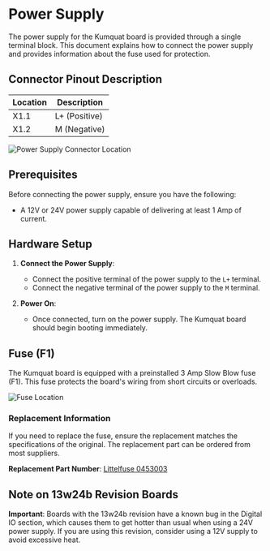 # Power Supply

The power supply for the Kumquat board is provided through a single terminal block. This document explains how to connect the power supply and provides information about the fuse used for protection.

## Connector Pinout Description

| Location | Description   |
| -------- | ------------- |
| X1.1     | L+ (Positive) |
| X1.2     | M (Negative)  |

![Power Supply Connector Location](../../img/interfaces/connectors.png)

## Prerequisites

Before connecting the power supply, ensure you have the following:

- A 12V or 24V power supply capable of delivering at least 1 Amp of current.

## Hardware Setup

1. **Connect the Power Supply**:

   - Connect the positive terminal of the power supply to the `L+` terminal.
   - Connect the negative terminal of the power supply to the `M` terminal.

2. **Power On**:

   - Once connected, turn on the power supply. The Kumquat board should begin booting immediately.

## Fuse (F1)

The Kumquat board is equipped with a preinstalled 3 Amp Slow Blow fuse (F1). This fuse protects the board's wiring from short circuits or overloads.

![Fuse Location](../../img/interfaces/connectors.png)

### Replacement Information
If you need to replace the fuse, ensure the replacement matches the specifications of the original. The replacement part can be ordered from most suppliers. 

**Replacement Part Number**:
[Littelfuse 0453003](https://www.littelfuse.de/products/fuses/surface-mount-fuses/nano-2-fuses/453/453003.aspx)

## Note on 13w24b Revision Boards

**Important**: Boards with the 13w24b revision have a known bug in the Digital IO section, which causes them to get hotter than usual when using a 24V power supply. If you are using this revision, consider using a 12V supply to avoid excessive heat.
